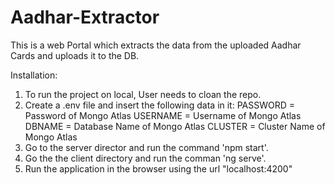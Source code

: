 # Aadhar-Extractor

This is a web Portal which extracts the data from the uploaded Aadhar Cards and uploads it to the DB.

Installation:
1. To run the project on local, User needs to cloan the repo.
2. Create a .env file and insert the following data in it:
    PASSWORD = Password of Mongo Atlas 
    USERNAME = Username of Mongo Atlas 
    DBNAME  = Database Name of Mongo Atlas 
    CLUSTER = Cluster Name of Mongo Atlas 
3. Go to the server director and run the command 'npm start'.
4. Go the the client directory and run the comman 'ng serve'.
5. Run the application in the browser using the url "localhost:4200"
